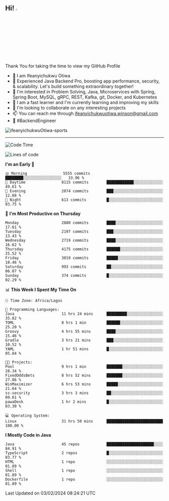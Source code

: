 <!-- BLOG-POST-LIST:START --><!-- BLOG-POST-LIST:END -->

## Hi! <img src="https://media.giphy.com/media/hvRJCLFzcasrR4ia7z/giphy.gif" width="4%"> 

Thank You for taking the time to view my GitHub Profile

- 👋 I am Ifeanyichukwu Otiwa
- 🚀 Experienced Java Backend Pro, boosting app performance, security, & scalability. Let's build something extraordinary together!
- 👀 I'm interested in Problem Solving, Java, Microservices with Spring, Spring Boot, MySQL, gRPC, REST, Kafka, git, Docker, and Kubernetes
- 🌱 I am a fast learner and I'm currently learning and improving my skills
- 💞️ I'm looking to collaborate on any interesting projects
- 📫 You can reach me through ifeanyichukwuotiwa.winson@gmail.com
- 🚀 #BackendEngineer

<p align="left" marginTop="10px"> <img src="https://komarev.com/ghpvc/?username=ifeanyichukwuOtiwa-sports&label=Profile%20views&color=0e75b6&style=for-the-badge" alt="ifeanyichukwuOtiwa-sports" /> </p>

***

<!--START_SECTION:waka-->
![Code Time](http://img.shields.io/badge/Code%20Time-2%2C200%20hrs%2027%20mins-blue)

![Lines of code](https://img.shields.io/badge/From%20Hello%20World%20I%27ve%20Written-5.0%20million%20lines%20of%20code-blue)

**I'm an Early 🐤** 

```text
🌞 Morning                5555 commits        ████████░░░░░░░░░░░░░░░░░   33.96 % 
🌆 Daytime                8115 commits        ████████████░░░░░░░░░░░░░   49.61 % 
🌃 Evening                2074 commits        ███░░░░░░░░░░░░░░░░░░░░░░   12.68 % 
🌙 Night                  613 commits         █░░░░░░░░░░░░░░░░░░░░░░░░   03.75 % 
```
📅 **I'm Most Productive on Thursday** 

```text
Monday                   2880 commits        ████░░░░░░░░░░░░░░░░░░░░░   17.61 % 
Tuesday                  2197 commits        ███░░░░░░░░░░░░░░░░░░░░░░   13.43 % 
Wednesday                2719 commits        ████░░░░░░░░░░░░░░░░░░░░░   16.62 % 
Thursday                 4175 commits        ██████░░░░░░░░░░░░░░░░░░░   25.52 % 
Friday                   3019 commits        █████░░░░░░░░░░░░░░░░░░░░   18.46 % 
Saturday                 993 commits         ██░░░░░░░░░░░░░░░░░░░░░░░   06.07 % 
Sunday                   374 commits         █░░░░░░░░░░░░░░░░░░░░░░░░   02.29 % 
```


📊 **This Week I Spent My Time On** 

```text
🕑︎ Time Zone: Africa/Lagos

💬 Programming Languages: 
Java                     11 hrs 24 mins      █████████░░░░░░░░░░░░░░░░   35.82 % 
TOML                     8 hrs 1 min         ██████░░░░░░░░░░░░░░░░░░░   25.20 % 
Groovy                   4 hrs 55 mins       ████░░░░░░░░░░░░░░░░░░░░░   15.46 % 
Gradle                   3 hrs 21 mins       ███░░░░░░░░░░░░░░░░░░░░░░   10.52 % 
YAML                     1 hr 51 mins        █░░░░░░░░░░░░░░░░░░░░░░░░   05.84 % 

🐱‍💻 Projects: 
Pool                     9 hrs 1 min         ███████░░░░░░░░░░░░░░░░░░   28.34 % 
FixedOddsBets            8 hrs 52 mins       ███████░░░░░░░░░░░░░░░░░░   27.86 % 
WinMaximizer             6 hrs 53 mins       █████░░░░░░░░░░░░░░░░░░░░   21.64 % 
ss-security              3 hrs 3 mins        ██░░░░░░░░░░░░░░░░░░░░░░░   09.61 % 
pawaDesk                 1 hr 2 mins         █░░░░░░░░░░░░░░░░░░░░░░░░   03.30 % 

💻 Operating System: 
Linux                    31 hrs 50 mins      █████████████████████████   100.00 % 
```

**I Mostly Code in Java** 

```text
Java                     45 repos            █████████████████████░░░░   84.91 % 
TypeScript               2 repos             █░░░░░░░░░░░░░░░░░░░░░░░░   03.77 % 
HTML                     1 repo              ░░░░░░░░░░░░░░░░░░░░░░░░░   01.89 % 
Shell                    1 repo              ░░░░░░░░░░░░░░░░░░░░░░░░░   01.89 % 
Dockerfile               1 repo              ░░░░░░░░░░░░░░░░░░░░░░░░░   01.89 % 
```




 Last Updated on 03/02/2024 08:24:21 UTC
<!--END_SECTION:waka-->

<!--
<p align="center">
![trophy](https://github-profile-trophy.vercel.app/?username=ifeanyichukwuOtiwa-sports&theme=onedark) (https://github.com/ryo-ma/github-profile-trophy)
</p>
-->

<!---
ifeanyi-otiwa/ifeanyi-otiwa is a ✨ special ✨ repository because its `README.md` (this file) appears on your GitHub profile.
You can click the Preview link to take a look at your changes.
--->
